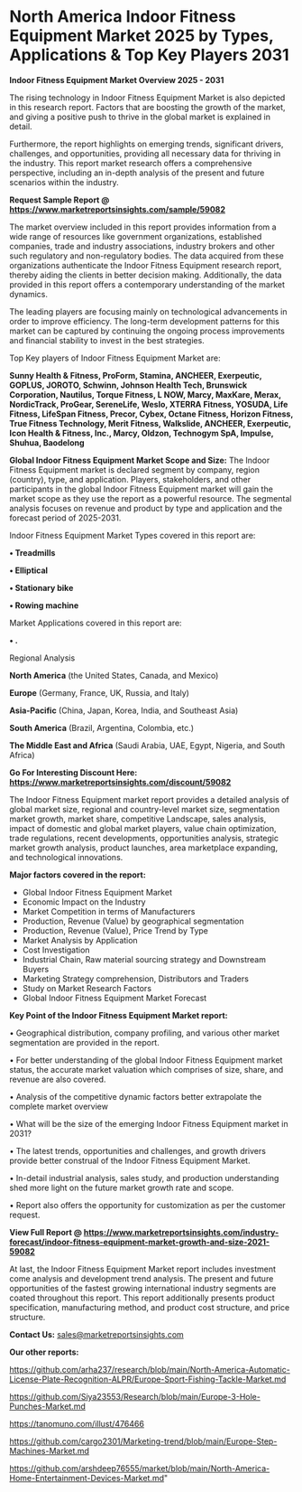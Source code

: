 # North America Indoor Fitness Equipment Market 2025 by Types, Applications & Top Key Players 2031

<Strong> Indoor Fitness Equipment Market Overview 2025 - 2031</strong>

The rising technology in Indoor Fitness Equipment Market is also depicted in this research report. Factors that are boosting the growth of the market, and giving a positive push to thrive in the global market is explained in detail.

Furthermore, the report highlights on emerging trends, significant drivers, challenges, and opportunities, providing all necessary data for thriving in the industry. This report market research offers a comprehensive perspective, including an in-depth analysis of the present and future scenarios within the industry.

<strong>Request Sample Report @ <a href=https://www.marketreportsinsights.com/sample/59082>https://www.marketreportsinsights.com/sample/59082</a></strong>

The market overview included in this report provides information from a wide range of resources like government organizations, established companies, trade and industry associations, industry brokers and other such regulatory and non-regulatory bodies. The data acquired from these organizations authenticate the Indoor Fitness Equipment research report, thereby aiding the clients in better decision making. Additionally, the data provided in this report offers a contemporary understanding of the market dynamics.

The leading players are focusing mainly on technological advancements in order to improve efficiency. The long-term development patterns for this market can be captured by continuing the ongoing process improvements and financial stability to invest in the best strategies.

Top Key players of Indoor Fitness Equipment Market are:

<strong>Sunny Health & Fitness, ProForm, Stamina, ANCHEER, Exerpeutic, GOPLUS, JOROTO, Schwinn, Johnson Health Tech, Brunswick Corporation, Nautilus, Torque Fitness, L NOW, Marcy, MaxKare, Merax, NordicTrack, ProGear, SereneLife, Weslo, XTERRA Fitness, YOSUDA, Life Fitness, LifeSpan Fitness, Precor, Cybex, Octane Fitness, Horizon Fitness, True Fitness Technology, Merit Fitness, Walkslide, ANCHEER, Exerpeutic, Icon Health & Fitness, Inc., Marcy, Oldzon, Technogym SpA, Impulse, Shuhua, Baodelong</strong>

<strong><b>Global Indoor Fitness Equipment Market Scope and Size:</b></strong>
The Indoor Fitness Equipment market is declared segment by company, region (country), type, and application. Players, stakeholders, and other participants in the global Indoor Fitness Equipment market will gain the market scope as they use the report as a powerful resource. The segmental analysis focuses on revenue and product by type and application and the forecast period of 2025-2031.

Indoor Fitness Equipment Market Types covered in this report are:

<strong>• Treadmills

• Elliptical

• Stationary bike

• Rowing machine</strong>

Market Applications covered in this report are:

<strong>• .</strong> 

Regional Analysis

<strong>North America</strong> (the United States, Canada, and Mexico)

<strong>Europe</strong> (Germany, France, UK, Russia, and Italy)

<strong>Asia-Pacific</strong> (China, Japan, Korea, India, and Southeast Asia)

<strong>South America</strong> (Brazil, Argentina, Colombia, etc.)

<strong>The Middle East and Africa</strong> (Saudi Arabia, UAE, Egypt, Nigeria, and South Africa)

<strong>Go For Interesting Discount Here: <a href=https://www.marketreportsinsights.com/discount/59082>https://www.marketreportsinsights.com/discount/59082</a></strong>

The Indoor Fitness Equipment market report provides a detailed analysis of global market size, regional and country-level market size, segmentation market growth, market share, competitive Landscape, sales analysis, impact of domestic and global market players, value chain optimization, trade regulations, recent developments, opportunities analysis, strategic market growth analysis, product launches, area marketplace expanding, and technological innovations.

<strong><b>Major factors covered in the report:</b></strong>
<ul>
  <li>Global Indoor Fitness Equipment Market </li>
  <li>Economic Impact on the Industry</li>
  <li>Market Competition in terms of Manufacturers</li>
  <li>Production, Revenue (Value) by geographical segmentation</li>
  <li>Production, Revenue (Value), Price Trend by Type</li>
  <li>Market Analysis by Application</li>
  <li>Cost Investigation</li>
  <li>Industrial Chain, Raw material sourcing strategy and Downstream Buyers</li>
  <li>Marketing Strategy comprehension, Distributors and Traders</li>
  <li>Study on Market Research Factors</li>
  <li>Global Indoor Fitness Equipment Market Forecast</li>
</ul>

<strong><b>Key Point of the Indoor Fitness Equipment Market report:</b></strong>

• Geographical distribution, company profiling, and various other market segmentation are provided in the report.

• For better understanding of the global Indoor Fitness Equipment market status, the accurate market valuation which comprises of size, share, and revenue are also covered.

• Analysis of the competitive dynamic factors better extrapolate the complete market overview

• What will be the size of the emerging Indoor Fitness Equipment market in 2031?

• The latest trends, opportunities and challenges, and growth drivers provide better construal of the Indoor Fitness Equipment Market.

• In-detail industrial analysis, sales study, and production understanding shed more light on the future market growth rate and scope.

• Report also offers the opportunity for customization as per the customer request.

<strong><b>View Full Report @ <a href=https://www.marketreportsinsights.com/industry-forecast/indoor-fitness-equipment-market-growth-and-size-2021-59082>https://www.marketreportsinsights.com/industry-forecast/indoor-fitness-equipment-market-growth-and-size-2021-59082</a></b></strong>


At last, the Indoor Fitness Equipment Market report includes investment come analysis and development trend analysis. The present and future opportunities of the fastest growing international industry segments are coated throughout this report. This report additionally presents product specification, manufacturing method, and product cost structure, and price structure.

<strong>Contact Us:</strong>
sales@marketreportsinsights.com

<strong>Our other reports:</strong>

<a href=https://github.com/arha237/research/blob/main/North-America-Automatic-License-Plate-Recognition-ALPR/Europe-Sport-Fishing-Tackle-Market.md>https://github.com/arha237/research/blob/main/North-America-Automatic-License-Plate-Recognition-ALPR/Europe-Sport-Fishing-Tackle-Market.md</a>

<a href=https://github.com/Siya23553/Research/blob/main/Europe-3-Hole-Punches-Market.md>https://github.com/Siya23553/Research/blob/main/Europe-3-Hole-Punches-Market.md</a>

<a href=https://tanomuno.com/illust/476466>https://tanomuno.com/illust/476466</a>

<a href=https://github.com/cargo2301/Marketing-trend/blob/main/Europe-Step-Machines-Market.md>https://github.com/cargo2301/Marketing-trend/blob/main/Europe-Step-Machines-Market.md</a>

<a href=https://github.com/arshdeep76555/market/blob/main/North-America-Home-Entertainment-Devices-Market.md>https://github.com/arshdeep76555/market/blob/main/North-America-Home-Entertainment-Devices-Market.md</a>"
